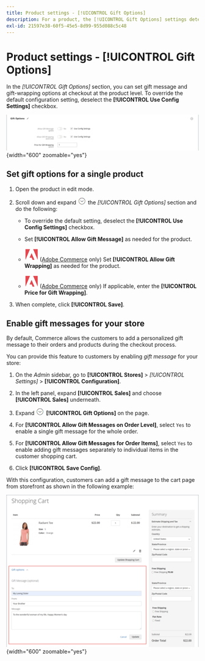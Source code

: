 ```yaml
---
title: Product settings - [!UICONTROL Gift Options]
description: For a product, the [!UICONTROL Gift Options] settings determine if a gift message can be included or if gift-wrapping options are available during checkout.
exl-id: 21597e38-60f5-45e5-8d99-955d088c5c48
---
```

# Product settings - [!UICONTROL Gift Options]

In the _[!UICONTROL Gift Options]_ section, you can set gift message and gift-wrapping options at checkout at the product level. To override the default configuration setting, deselect the **[!UICONTROL Use Config Settings]** checkbox.

![Gift Options](./assets/product-gift-options-ee.png){width="600" zoomable="yes"}

## Set gift options for a single product

1. Open the product in edit mode.

1. Scroll down and expand ![Expansion selector](../assets/icon-display-expand.png) the _[!UICONTROL Gift Options]_ section and do the following:

   - To override the default setting, deselect the **[!UICONTROL Use Config Settings]** checkbox.

   - Set **[!UICONTROL Allow Gift Message]** as needed for the product.

   - ![Adobe Commerce](../assets/adobe-logo.svg) ([Adobe Commerce](../landing/home.md#product-editions) only) Set **[!UICONTROL Allow Gift Wrapping]** as needed for the product.

   - ![Adobe Commerce](../assets/adobe-logo.svg) ([Adobe Commerce](../landing/home.md#product-editions) only) If applicable, enter the **[!UICONTROL Price for Gift Wrapping]**.

1. When complete, click **[!UICONTROL Save]**.

## Enable gift messages for your store

By default, Commerce allows the customers to add a personalized gift message to their orders and products during the checkout process.

You can provide this feature to customers by enabling _gift message_ for your store:

1. On the _Admin_ sidebar, go to **[!UICONTROL Stores]** > _[!UICONTROL Settings]_ > **[!UICONTROL Configuration]**.

1. In the left panel, expand **[!UICONTROL Sales]** and choose **[!UICONTROL Sales]** underneath.

1. Expand ![Expansion selector](../assets/icon-display-expand.png) **[!UICONTROL Gift Options]** on the page.

1. For **[!UICONTROL Allow Gift Messages on Order Level]**, select `Yes` to enable a single gift message for the whole order.

1. For **[!UICONTROL Allow Gift Messages for Order Items]**, select `Yes` to enable adding gift messages separately to individual items in the customer shopping cart.

1. Click **[!UICONTROL Save Config]**.

With this configuration, customers can add a gift message to the cart page from storefront as shown in the following example:

![Gift Message](./assets/gift-message.png){width="600" zoomable="yes"}
